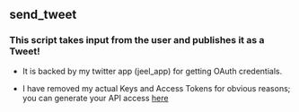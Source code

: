 ## send_tweet

### This script takes input from the user and publishes it as a Tweet!

  * It is backed by my twitter app (jeel_app) for getting OAuth credentials.

  * I have removed my actual Keys and Access Tokens for obvious reasons; you can generate your API access [here](https://apps.twitter.com/)
